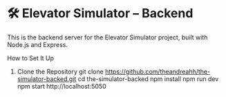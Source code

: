 # 🛠 Elevator Simulator – Backend

This is the backend server for the Elevator Simulator project, built with Node.js and Express.

 How to Set It Up

1. Clone the Repository
git clone https://github.com/theandreahh/the-simulator-backed.git
cd the-simulator-backed
npm install
npm run dev
npm start
http://localhost:5050
